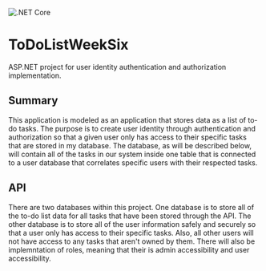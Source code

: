 ![.NET Core](https://github.com/cnickels21/ToDoListWeekSix/workflows/.NET%20Core/badge.svg)
# ToDoListWeekSix
ASP.NET project for user identity authentication and authorization implementation.

## Summary

This application is modeled as an application that stores data as a list of to-do tasks.  The purpose is to create user identity through authentication and authorization so that a given user only has access to their specific tasks that are stored in my database.  The database, as will be described below, will contain all of the tasks in our system inside one table that is connected to a user database that correlates specific users with their respected tasks.

## API

There are two databases within this project.  One database is to store all of the to-do list data for all tasks that have been stored through the API.  The other database is to store all of the user information safely and securely so that a user only has access to their specific tasks.  Also, all other users will not have access to any tasks that aren't owned by them.  There will also be implemntation of roles, meaning that their is admin accessibility and user accessibility.
